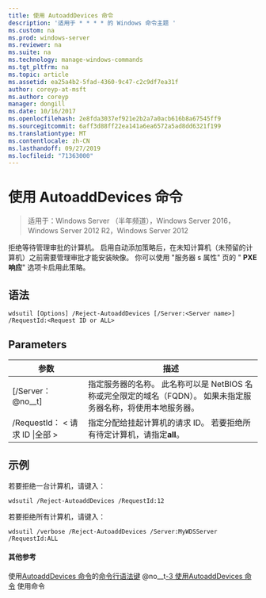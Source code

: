 ```yaml
---
title: 使用 AutoaddDevices 命令
description: '适用于 * * * * 的 Windows 命令主题 '
ms.custom: na
ms.prod: windows-server
ms.reviewer: na
ms.suite: na
ms.technology: manage-windows-commands
ms.tgt_pltfrm: na
ms.topic: article
ms.assetid: ea25a4b2-5fad-4360-9c47-c2c9df7ea31f
author: coreyp-at-msft
ms.author: coreyp
manager: dongill
ms.date: 10/16/2017
ms.openlocfilehash: 2e8fda3037ef921e2b2a7a0acb616b8a67545ff9
ms.sourcegitcommit: 6aff3d88ff22ea141a6ea6572a5ad8dd6321f199
ms.translationtype: MT
ms.contentlocale: zh-CN
ms.lasthandoff: 09/27/2019
ms.locfileid: "71363000"
---
```

# <a name="using-the-reject-autoadddevices-command"></a>使用 AutoaddDevices 命令

>适用于：Windows Server （半年频道），Windows Server 2016，Windows Server 2012 R2，Windows Server 2012

拒绝等待管理审批的计算机。 启用自动添加策略后，在未知计算机（未预留的计算机）之前需要管理审批才能安装映像。 你可以使用 "服务器 s 属性" 页的 " **PXE 响应**" 选项卡启用此策略。
## <a name="syntax"></a>语法
```
wdsutil [Options] /Reject-AutoaddDevices [/Server:<Server name>] /RequestId:<Request ID or ALL>
```
## <a name="parameters"></a>Parameters
|参数|描述|
|-------|--------|
|[/Server： @no__t]|指定服务器的名称。 此名称可以是 NetBIOS 名称或完全限定的域名（FQDN）。 如果未指定服务器名称，将使用本地服务器。|
|/RequestId： < 请求 ID &#124;全部 >|指定分配给挂起计算机的请求 ID。 若要拒绝所有待定计算机，请指定**all**。|
## <a name="BKMK_examples"></a>示例
若要拒绝一台计算机，请键入：
```
wdsutil /Reject-AutoaddDevices /RequestId:12
```
若要拒绝所有计算机，请键入：
```
wdsutil /verbose /Reject-AutoaddDevices /Server:MyWDSServer /RequestId:ALL
```
#### <a name="additional-references"></a>其他参考
使用[AutoaddDevices 命令](using-the-approve-autoadddevices-command.md)的[命令行语法键](command-line-syntax-key.md)
 @no__t[-3 使用](using-the-delete-autoadddevices-command.md)[AutoaddDevices 命令](using-the-get-autoadddevices-command.md)
 使用命令
